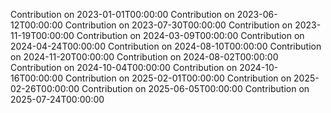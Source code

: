 Contribution on 2023-01-01T00:00:00
Contribution on 2023-06-12T00:00:00
Contribution on 2023-07-30T00:00:00
Contribution on 2023-11-19T00:00:00
Contribution on 2024-03-09T00:00:00
Contribution on 2024-04-24T00:00:00
Contribution on 2024-08-10T00:00:00
Contribution on 2024-11-20T00:00:00
Contribution on 2024-08-02T00:00:00
Contribution on 2024-10-04T00:00:00
Contribution on 2024-10-16T00:00:00
Contribution on 2025-02-01T00:00:00
Contribution on 2025-02-26T00:00:00
Contribution on 2025-06-05T00:00:00
Contribution on 2025-07-24T00:00:00
